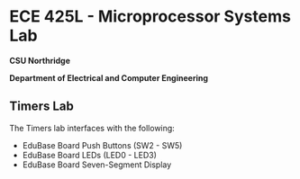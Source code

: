 # ECE 425L - Microprocessor Systems Lab
**CSU Northridge**

**Department of Electrical and Computer Engineering**

## Timers Lab
The Timers lab interfaces with the following:
- EduBase Board Push Buttons (SW2 - SW5)
- EduBase Board LEDs (LED0 - LED3)
- EduBase Board Seven-Segment Display

